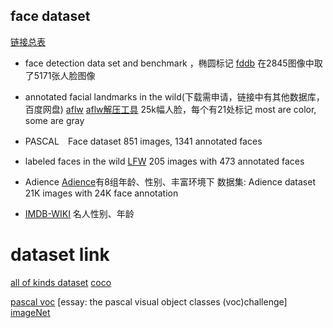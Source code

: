 ## face dataset
[链接总表](http://blog.csdn.net/chenriwei2/article/details/50631212)

- face detection data set and benchmark ，椭圆标记
    [fddb](http://vis-www.cs.umass.edu/fddb/results.html)
    在2845图像中取了5171张人脸图像

- annotated facial landmarks in the wild(下载需申请，链接中有其他数据库，百度网盘)
    [aflw](https://www.tugraz.at/institute/icg/research/team-bischof/lrs/downloads/aflw/)
    [aflw解压工具](http://blog.csdn.net/andeyeluguo/article/details/72875308)
    25k幅人脸，每个有21处标记
    most are color, some are gray

- PASCAL　Face dataset
    851 images, 1341 annotated faces 

- labeled faces in the wild
    [LFW](http://vis-www.cs.umass.edu/lfw/)
    205 images with 473 annotated faces 

- Adience
    [Adience](http://www.openu.ac.il/home/hassner/Adience/data.html)有8组年龄、性别、丰富环境下
    数据集: Adience dataset   21K images with 24K face annotation
- [IMDB-WIKI](https://data.vision.ee.ethz.ch/cvl/rrothe/imdb-wiki/)
    名人性别、年龄

# dataset link
[all of kinds dataset](http://personal.ie.cuhk.edu.hk/~ccloy/download.html)
[coco](http://cocodataset.org/#home)
<!-- 目标检测 、分类、分割、动作识别、分类、人-->
[pascal voc](http://host.robots.ox.ac.uk/pascal/VOC/) [essay: the pascal visual object classes (voc)challenge]
[imageNet](http://www.image-net.org/)
